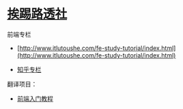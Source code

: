 # [挨踢路透社](http://www.itlutoushe.com)

前端专栏

* [http://www.itlutoushe.com/fe-study-tutorial/index.html](http://www.itlutoushe.com/fe-study-tutorial/index.html)

* [知乎专栏](https://zhuanlan.zhihu.com/future-fe)

翻译项目：

* [前端入门教程](http://fe-primary-tutorial.itlutoushe.com/)

